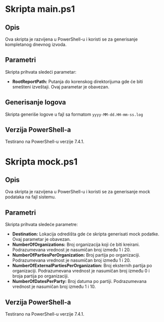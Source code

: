 # Skripta main.ps1

## Opis
Ova skripta je razvijena u PowerShell-u i koristi se za generisanje kompletanog dnevnog izvoda.

## Parametri
Skripta prihvata sledeći parametar:

- **RootReportPath:** Putanja do korenskog direktorijuma gde će biti smešteni izveštaji. Ovaj parametar je obavezan.

## Generisanje logova
Skripta generiše logove u fajl sa formatom `yyyy-MM-dd.HH-mm-ss.log`

## Verzija PowerShell-a
Testirano na PowerShell-u verzije 7.4.1.


# Skripta mock.ps1

## Opis
Ova skripta je razvijena u PowerShell-u i koristi se za generisanje mock podataka na fajl sistemu.

## Parametri
Skripta prihvata sledeće parametre:

- **Destination:** Lokacija odredišta gde će skripta generisati mock podatke. Ovaj parametar je obavezan.
- **NumberOfOrganizations:** Broj organizacija koji će biti kreirani. Podrazumevana vrednost je nasumičan broj između 1 i 20.
- **NumberOfPartiesPerOrganization:** Broj partija po organizaciji. Podrazumevana vrednost je nasumičan broj između 1 i 20.
- **NumberOfExternalPartiesPerOrganization:** Broj eksternih partija po organizaciji. Podrazumevana vrednost je nasumičan broj između 0 i broja partija po organizaciji.
- **NumberOfDatesPerParty:** Broj datuma po partiji. Podrazumevana vrednost je nasumičan broj između 1 i 10.

## Verzija PowerShell-a
Testirano na PowerShell-u verzije 7.4.1.
